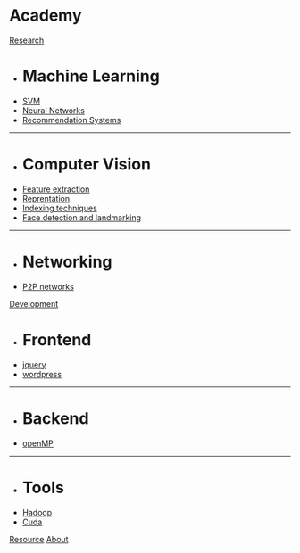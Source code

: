 # Academy

[Research]()

  * # Machine Learning
  * [SVM](svm.md)
  * [Neural Networks](nnet.md)
  * [Recommendation Systems](recsys.md)
  - - - -
  * # Computer Vision
  * [Feature extraction](features.md)
  * [Reprentation](representation.md)
  * [Indexing techniques](indexes.md)
  * [Face detection and landmarking](face.md)
  - - - -
  * # Networking
  * [P2P networks](p2p.md)

[Development]()

  * # Frontend
  * [jquery](jquery.md)
  * [wordpress](wordpress.md)
  - - - -
  * # Backend
  * [openMP](openMP.md)
  - - - -
  * # Tools
  * [Hadoop](hadoop.md)
  * [Cuda](cuda.md)

[Resource](resource.md)
[About](about.md)
